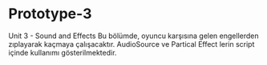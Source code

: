 # Prototype-3
Unit 3 - Sound and Effects Bu bölümde, oyuncu karşısına gelen engellerden zıplayarak kaçmaya çalışacaktır. AudioSource ve Partical Effect lerin script içinde kullanımı gösterilmektedir.
